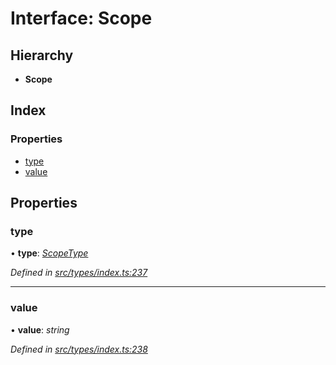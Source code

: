 # Interface: Scope

## Hierarchy

* **Scope**

## Index

### Properties

* [type](scope.md#type)
* [value](scope.md#value)

## Properties

###  type

• **type**: *[ScopeType](../enums/scopetype.md)*

*Defined in [src/types/index.ts:237](https://github.com/PolymathNetwork/polymesh-sdk/blob/cfab557b/src/types/index.ts#L237)*

___

###  value

• **value**: *string*

*Defined in [src/types/index.ts:238](https://github.com/PolymathNetwork/polymesh-sdk/blob/cfab557b/src/types/index.ts#L238)*

